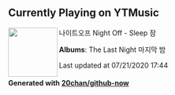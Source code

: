 ## Currently Playing on YTMusic

[<img align="left" width="100" src="https://lh3.googleusercontent.com/3SueB6wVEIzjor070EjtmJtyI9JTraX75vpcInrp_TLgNeBf3nsAIlVaST8FDZLtQc75AHNPyOb3kLeg">](https://music.youtube.com/channel/UCHCWD4PNqYN4iV8hNM8gG8A)

나이트오프 Night Off - Sleep 잠

**Albums**: The Last Night 마지막 밤

Last updated at 07/21/2020 17:44

#### Generated with [20chan/github-now](https://github.com/20chan/github-now)


<!--
**20chan/20chan** is a ✨ _special_ ✨ repository because its `README.md` (this file) appears on your GitHub profile.

Here are some ideas to get you started:

- 🔭 I’m currently working on ...
- 🌱 I’m currently learning ...
- 👯 I’m looking to collaborate on ...
- 🤔 I’m looking for help with ...
- 💬 Ask me about ...
- 📫 How to reach me: ...
- 😄 Pronouns: ...
- ⚡ Fun fact: ...
-->
